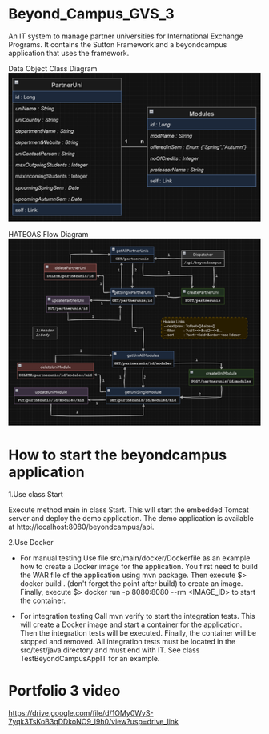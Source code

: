 # Beyond_Campus_GVS_3
An IT system to manage partner universities for International Exchange Programs.
It contains the Sutton Framework and a beyondcampus application that uses the framework.

Data Object Class Diagram
![Alt text](https://github.com/YashMehta11k/Beyond_Campus_GVS_3/blob/main/diagrams/BeyondCampus_DataObjectDiagram.png)

HATEOAS Flow Diagram
![Alt text](https://github.com/YashMehta11k/Beyond_Campus_GVS_3/blob/main/diagrams/BeyondDiagram_HATEOASDiagram.png)

# How to start the beyondcampus application

1.Use class Start

Execute method main in class Start. This will start the embedded Tomcat server and deploy the demo application. The demo application
is available at http://localhost:8080/beyondcampus/api.

2.Use Docker

- For manual testing
Use file src/main/docker/Dockerfile as an example how to create a Docker image for the application. You first need to build
the WAR file of the application using mvn package. Then execute $> docker build . (don't forget the point after build) to
create an image. Finally, execute $> docker run -p 8080:8080 --rm <IMAGE_ID> to start the container.

- For integration testing
Call mvn verify to start the integration tests. This will create a Docker image and start a container for the application.
Then the integration tests will be executed. Finally, the container will be stopped and removed. All integration tests must
be located in the src/test/java directory and must end with IT. See class TestBeyondCampusAppIT for an example.

# Portfolio 3 video
https://drive.google.com/file/d/1OMy0WvS-7yqk3TsKoB3qDDkoNO9_l9h0/view?usp=drive_link
